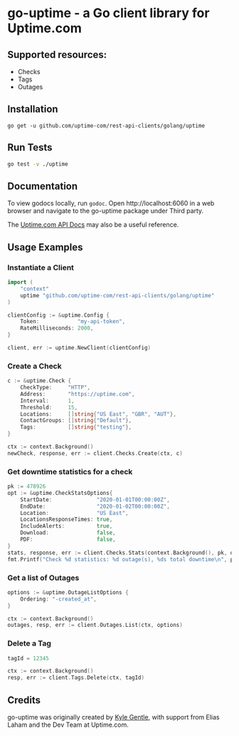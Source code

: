 # go-uptime - a Go client library for Uptime.com

## Supported resources:
* Checks
* Tags
* Outages

## Installation
`go get -u github.com/uptime-com/rest-api-clients/golang/uptime`

## Run Tests

```bash
go test -v ./uptime
```

## Documentation
To view godocs locally, run `godoc`. Open http://localhost:6060 in a web browser and navigate to the go-uptime package under Third party.

The [Uptime.com API Docs](https://uptime.com/api/v1/docs/) may also be a useful reference.

## Usage Examples
### Instantiate a Client
```go
import (
    "context"
    uptime "github.com/uptime-com/rest-api-clients/golang/uptime"
)

clientConfig := &uptime.Config {
    Token:            "my-api-token",
    RateMilliseconds: 2000,
}

client, err := uptime.NewClient(clientConfig)
```

### Create a Check
```go
c := &uptime.Check {
    CheckType:     "HTTP",
    Address:       "https://uptime.com",
    Interval:      1,
    Threshold:     15,
    Locations:     []string{"US East", "GBR", "AUT"},
    ContactGroups: []string{"Default"},
    Tags:          []string{"testing"},
}

ctx := context.Background()
newCheck, response, err := client.Checks.Create(ctx, c)
```

### Get downtime statistics for a check
```go
pk := 478926
opt := &uptime.CheckStatsOptions{
	StartDate:              "2020-01-01T00:00:00Z",
	EndDate:                "2020-01-02T00:00:00Z",
	Location:               "US East",
	LocationsResponseTimes: true,
	IncludeAlerts:          true,
	Download:               false,
	PDF:                    false,
}
stats, response, err := client.Checks.Stats(context.Background(), pk, opt)
fmt.Printf("Check %d statistics: %d outage(s), %ds total downtime\n", pk, stats.Totals.Outages, stats.Totals.DowntimeSecs)
```

### Get a list of Outages
```go
options := &uptime.OutageListOptions {
    Ordering: "-created_at",
}

ctx := context.Background()
outages, resp, err := client.Outages.List(ctx, options)
```

### Delete a Tag
```go
tagId = 12345

ctx := context.Background()
resp, err := client.Tags.Delete(ctx, tagId)
```

## Credits
go-uptime was originally created by [Kyle Gentle](https://github.com/kylegentle), with support from Elias Laham and the Dev Team at Uptime.com.
